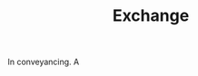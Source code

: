 ---
title: Exchange
letter: E
permalink: "/definitions/bld-exchange.html"
body: In conveyancing. A
published_at: '2018-07-07'
source: Black's Law Dictionary 2nd Ed (1910)
layout: post
---